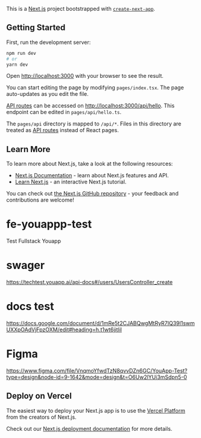 This is a [Next.js](https://nextjs.org/) project bootstrapped with [`create-next-app`](https://github.com/vercel/next.js/tree/canary/packages/create-next-app).

## Getting Started

First, run the development server:

```bash
npm run dev
# or
yarn dev
```

Open [http://localhost:3000](http://localhost:3000) with your browser to see the result.

You can start editing the page by modifying `pages/index.tsx`. The page auto-updates as you edit the file.

[API routes](https://nextjs.org/docs/api-routes/introduction) can be accessed on [http://localhost:3000/api/hello](http://localhost:3000/api/hello). This endpoint can be edited in `pages/api/hello.ts`.

The `pages/api` directory is mapped to `/api/*`. Files in this directory are treated as [API routes](https://nextjs.org/docs/api-routes/introduction) instead of React pages.

## Learn More

To learn more about Next.js, take a look at the following resources:

- [Next.js Documentation](https://nextjs.org/docs) - learn about Next.js features and API.
- [Learn Next.js](https://nextjs.org/learn) - an interactive Next.js tutorial.

You can check out [the Next.js GitHub repository](https://github.com/vercel/next.js/) - your feedback and contributions are welcome!



# fe-youappp-test
Test Fullstack Youapp 
# swager 
https://techtest.youapp.ai/api-docs#/users/UsersController_create
# docs test
https://docs.google.com/document/d/1mRe5t2CJABQwgMtRyR7IQ39l1swmUXXpOAdVjFpzOXM/edit#heading=h.t1wt6jitlil
# Figma 
https://www.figma.com/file/VnqmoYfwdTzN8qvvDZn6GC/YouApp-Test?type=design&node-id=9-1642&mode=design&t=O6Uw2lYUi3mSdpn5-0


## Deploy on Vercel

The easiest way to deploy your Next.js app is to use the [Vercel Platform](https://vercel.com/new?utm_medium=default-template&filter=next.js&utm_source=create-next-app&utm_campaign=create-next-app-readme) from the creators of Next.js.

Check out our [Next.js deployment documentation](https://nextjs.org/docs/deployment) for more details.
